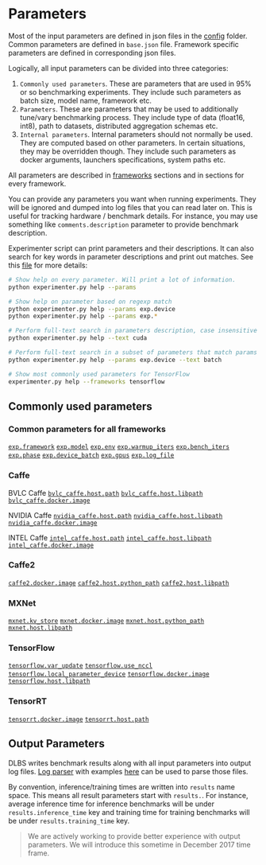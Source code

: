 # __Parameters__

Most of the input parameters are defined in json files in the
[config](https://github.com/HewlettPackard/dlcookbook-dlbs/tree/master/python/dlbs/configs) folder.
Common parameters are defined in `base.json` file. Framework specific parameters are defined
in corresponding json files.

Logically, all input parameters can be divided into three categories:

1. `Commonly used parameters`. These are parameters that are used in 95% or so
   benchmarking experiments. They include such parameters as batch size, model
   name, framework etc.
2. `Parameters`. These are parameters that may be used to additionally tune/vary
   benchmarking process. They include type of data (float16, int8), path to datasets,
   distributed aggregation schemas etc.
3. `Internal parameters`. Internal parameters should not normally be used. They
   are computed based on other parameters. In certain situations, they may be
   overridden though. They include such parameters as docker arguments, launchers
   specifications, system paths etc.

All parameters are described in [frameworks](frameworks/frameworks?id=commonly-used-configuration-parameters)
sections and in sections for every framework.

You can provide any parameters you want when running experiments. They will be ignored
and dumped into log files that you can read later on. This is useful for tracking
hardware / benchmark details. For instance, you may use something like `comments.description`
parameter to provide benchmark description.

Experimenter script can print parameters and their descriptions. It can also search
for key words in parameter descriptions and print out matches. See this
[file](https://github.com/HewlettPackard/dlcookbook-dlbs/blob/master/python/dlbs/help/helper.py)
for more details:
```bash
# Show help on every parameter. Will print a lot of information.
python experimenter.py help --params

# Show help on parameter based on regexp match
python experimenter.py help --params exp.device
python experimenter.py help --params exp.*

# Perform full-text search in parameters description, case insensitive
python experimenter.py help --text cuda

# Perform full-text search in a subset of parameters that match params
python experimenter.py help --params exp.device --text batch

# Show most commonly used parameters for TensorFlow
experimenter.py help --frameworks tensorflow
```

## Commonly used parameters

### __Common parameters for all frameworks__
[`exp.framework`](/frameworks/frameworks?id=expframework-quotquot "Deep Learning framework (tensorflow,caffe2,tensorrt,mxnet,bvlc_caffe,nvidia_caffe,intel_caffe)")
[`exp.model`](/frameworks/frameworks?id=expmodel-quotquot "Neural network model (alexnet, googlenet, resnet50 ...)")
[`exp.env`](/frameworks/frameworks?id=expenv-host "Docker or host (docker, host)")
[`exp.warmup_iters`](/frameworks/frameworks?id=expwarmup_iters-2 "Number of warmup iterations")
[`exp.bench_iters`](/frameworks/frameworks?id=expbench_iters-100 "Number of benchmarking iterations")
[`exp.phase`](/frameworks/frameworks?id=expphase-training "Phase - training OR inference")
[`exp.device_batch`](/frameworks/frameworks?id=expdevice_batch-16 "Per device batch")
[`exp.gpus`](/frameworks/frameworks?id=expgpus-0 "Comma separated list of GPUs if GPU based benchmark")
[`exp.log_file`](/frameworks/frameworks?id=explog_file-expexp_pathexp39expgpus39replace39393939_expmodel_expeffective_batchlog "Benchmark log file")

### __Caffe__
BVLC Caffe
[`bvlc_caffe.host.path`](/frameworks/caffe?id=bvlc_caffehostpath-homeprojectsbvlc_caffebuildtools "Path to a BVLC Caffe executable in case of a bare metal run")
[`bvlc_caffe.host.libpath`](/frameworks/caffe?id=bvlc_caffehostlibpath- "Basically, it's a LD_LIBRARY_PATH for BVLC Caffe in case of a bare metal run.")
[`bvlc_caffe.docker.image`](/frameworks/caffe?id=bvlc_caffedockerimage-hpebvlc_caffecuda9-cudnn7 "The name of a docker image to use for BVLC Caffe.")

NVIDIA Caffe
[`nvidia_caffe.host.path`](/frameworks/caffe?id=nvidia_caffehostpath-homeprojectsnvidia_caffebuildtools "Path to a NVIDIA Caffe executable in case of a bare metal run.")
[`nvidia_caffe.host.libpath`](/frameworks/caffe?id=nvidia_caffehostlibpath- "Basically, it's a LD_LIBRARY_PATH for NVIDIA Caffe in case of a bare metal run.")
[`nvidia_caffe.docker.image`](/frameworks/caffe?id=nvidia_caffedockerimage-hpenvidia_caffecuda9-cudnn7 "The name of a docker image to use for NVIDIA Caffe")

INTEL Caffe
[`intel_caffe.host.path`](/frameworks/caffe?id=intel_caffehostpath- "Path to an Intel Caffe executable in case of a bare metal run.")
[`intel_caffe.host.libpath`](/frameworks/caffe?id=intel_caffehostlibpath-homeprojectsintel_caffebuildtools "Basically, it's a LD_LIBRARY_PATH for Intel Caffe in case of a bare metal run.")
[`intel_caffe.docker.image`](/frameworks/caffe?id=intel_caffedockerimage-hpeintel_caffecpu "The name of a docker image to use for Intel Caffe.")

### __Caffe2__
[`caffe2.docker.image`](/frameworks/caffe2?id=caffe2dockerimage-hpecaffe2cuda9-cudnn7 "The name of a docker image for Caffe2 if containerized benchmark is requested.")
[`caffe2.host.python_path`](/frameworks/caffe2?id=caffe2hostpython_path-homeprojectscaffe2build "Path to a Caffe2's python folder in case of a bare metal run.")
[`caffe2.host.libpath`](/frameworks/caffe2?id=caffe2hostlibpath-homeprojectscaffe2buildcaffe2 "Basically, it's a LD_LIBRARY_PATH for MXNet in case of a bare metal run.")

### __MXNet__
[`mxnet.kv_store`](/frameworks/mxnet?id=mxnetkv_store-device "A method to aggregate gradients")
[`mxnet.docker.image`](/frameworks/mxnet?id=mxnetdockerimage-hpemxnetcuda9-cudnn7 "The name of a docker image to use for MXNet if containerized benchmark is requested.")
[`mxnet.host.python_path`](/frameworks/mxnet?id=mxnethostpython_path-homeprojectsmxnetpython "Path to a MXNET's python folder in case of a bare metal run.")
[`mxnet.host.libpath`](/frameworks/mxnet?id=mxnethostlibpath-quotquot "Basically, it's a LD_LIBRARY_PATH for MXNet in case of a bare metal run.")

### __TensorFlow__
[`tensorflow.var_update`](/frameworks/tensorflow?id=tensorflowvar_update-replicated "This is a 'variable_update' parameter for tf_cnn_benchmarks.")
[`tensorflow.use_nccl`](/frameworks/tensorflow?id=tensorflowuse_nccl-true "This is a 'use_nccl' parameter for tf_cnn_benchmarks.")
[`tensorflow.local_parameter_device`](/frameworks/tensorflow?id=tensorflowlocal_parameter_device-cpu "This is a 'local_parameter_device' parameter for tf_cnn_benchmarks.")
[`tensorflow.docker.image`](/frameworks/tensorflow?id=tensorflowdockerimage-hpetensorflowcuda9-cudnn7 "The name of a docker image to use for TensorFlow if containerized benchmark is requested.")
[`tensorflow.host.libpath`](/frameworks/tensorflow?id=tensorflowhostlibpath-quotquot "Basically, it's a LD_LIBRARY_PATH for TensorFlow in case of a bare metal run.")

### __TensorRT__
[`tensorrt.docker.image`](/frameworks/tensorrt?id=tensorrtdockerimage-hpetensorrtcuda8-cudnn6 "The name of a docker image to use for TensorRT.")
[`tensorrt.host.path`](/frameworks/tensorrt?id=tensorrthostpath-dlbs_rootsrctensorrtbuild "Path to a tensorrt executable in case of bare metal run.")


## Output Parameters
DLBS writes benchmark results along with all input parameters into output log files.
[Log parser](https://github.com/HewlettPackard/dlcookbook-dlbs/blob/master/python/dlbs/logparser.py)
with examples [here](https://github.com/HewlettPackard/dlcookbook-dlbs/blob/master/tutorials/dlcookbook/log_parser.sh)
can be used to parse those files.

By convention, inference/training times are written into `results` name space. This
means all result parameters start with `results.`. For instance, average inference time
for inference benchmarks will be under `results.inference_time` key and training time
for training benchmarks will be under `results.training_time` key.

> We are actively working to provide better experience with output parameters.
  We will introduce this sometime in December 2017 time frame.
